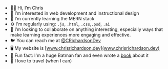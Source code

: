 - 🤵🏻 Hi, I’m Chris
- 👀 I’m interested in web development and instructional design
- 🌱 I’m currently learning the MERN stack
- ⚙️ I'm regularly using: `.js`, `.html`, `.css`,`.psd`, `.ai`
- 💞️ I’m looking to collaborate on anything interesting, especially ways that make learning experiences more engaging and effective.
- 🐦 You can reach me at [@CRichardsonDev](https://twitter.com/CRichardsonDev) 
- 🖥️ My website is [www.chrisrichardson.dev](www.chrisrichardson.dev)
- 🦇 Fun fact: I'm a huge Batman fan and even wrote a [book](https://www.amazon.com/Batman-Joker-Contested-Sexuality-Routledge-ebook/dp/B08MV9FX12/ref=tmm_kin_swatch_0?_encoding=UTF8&qid=1640137747&sr=8-1) about it
- 🗻 I love to travel (when I can)

<!---
richardsonchrisj/richardsonchrisj is a ✨ special ✨ repository because its `README.md` (this file) appears on your GitHub profile.
You can click the Preview link to take a look at your changes.
--->
